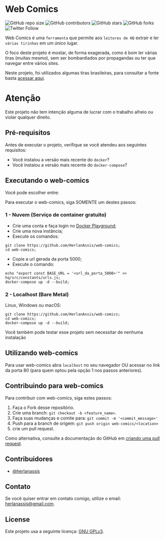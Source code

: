 # Web Comics

<!--- Alguns exemplos. Veja https://shields.io para outros escudos customizavéis. Convém incluir dependências, status do projeto e informações da licença aqui --->
![GitHub repo size](https://img.shields.io/github/repo-size/herlanassis/web-comics)
![GitHub contributors](https://img.shields.io/github/contributors/herlanassis/web-comics)
![GitHub stars](https://img.shields.io/github/stars/herlanassis/web-comics?style=social)
![GitHub forks](https://img.shields.io/github/forks/herlanassis/web-comics?style=social)
![Twitter Follow](https://img.shields.io/twitter/follow/herlanassis?style=social)

Web Comics é uma `ferramenta` que permite aos `leitores de HQ` extrair e ler `várias tirinhas` em um único lugar.

O foco deste projeto é mostar, de forma exagerada, como é bom ler várias tiras (muitas mesmo), sem ser bombardiados por propagandas ou ter que navegar entre vários sites.

Neste projeto, foi utilizados algumas tiras brasileiras, para consultar a fonte basta [acessar aqui](https://github.com/HerlanAssis/web-comics/tree/master/comics/recipes).

# Atenção
Este projeto não tem intenção alguma de lucrar com o trabalho alheio ou violar qualquer direito.

## Pré-requisitos

Antes de executar o projeto, verifique se você atendeu aos seguintes requisitos:
* Você instalou a versão mais recente do `docker`?
* Você instalou a versão mais recente do `docker-compose`?


## Executando o web-comics

Você pode escolher entre:

Para executar o web-comics, siga SOMENTE um destes passos:

### 1 - Nuvem (Serviço de container gratuito)

* Crie uma conta e faça login no [Docker Playground](https://labs.play-with-docker.com/);
* Crie uma nova instância;
* Execute os comandos:
```shell
git clone https://github.com/HerlanAssis/web-comics;
cd web-comics;
```
* Copie a url gerada da porta 5000;
* Execute o comando:
```shell
echo "export const BASE_URL = '<url_da_porta_5000>'" >> hq/src/constants/urls.js;
docker-compose up -d --build;
```

### 2 - Localhost (Bare Metal)

Linux, Windows ou macOS:
```shell
git clone https://github.com/HerlanAssis/web-comics;
cd web-comics;
docker-compose up -d --build;
```

Você também pode testar esse projeto sem necessitar de nenhuma instalação

## Utilizando web-comics

Para usar web-comics abra `localhost` no seu navegador OU acessar no link da porta 80 (para quem optou pela opção 1 nos passos anteriores).

## Contribuindo para web-comics

Para contribuir com web-comics, siga estes passos:

1. Faça o Fork desse repositório.
2. Crie uma branch: `git checkout -b <feature_name>`.
3. Faça suas mudanças e comite para: `git commit -m '<commit_message>'`
4. Push para a branch de origem: `git push origin web-comics/<location>`
5. crie um pull request.

Como alternativa, consulte a documentação do GitHub em [criando uma pull request](https://help.github.com/pt/github/collaborating-with-issues-and-pull-requests/creating-a-pull-request).

## Contribuidores

* [@herlanassis](https://github.com/herlanassis)


## Contato

Se você quiser entrar em contato comigo, utilize o email: herlanassis@gmail.com.

## License
<!--- Se você não tiver certeza de qual licença aberta usar, consulte https://choosealicense.com --->
Este projeto usa a seguinte licença: [GNU GPLv3](https://spdx.org/licenses/GPL-3.0.html).